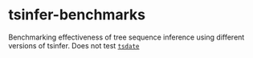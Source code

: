 # tsinfer-benchmarks

Benchmarking effectiveness of tree sequence inference using different versions of tsinfer. Does not test [``tsdate``](https://github.com/tskit-dev/tsdate) 
